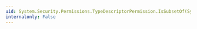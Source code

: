 ```yaml
---
uid: System.Security.Permissions.TypeDescriptorPermission.IsSubsetOf(System.Security.IPermission)
internalonly: False
---
```

